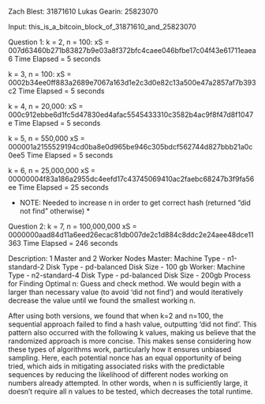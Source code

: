 Zach Blest: 31871610
Lukas Gearin: 25823070

Input: this_is_a_bitcoin_block_of_31871610_and_25823070

Question 1: 
k = 2, n = 100: xS = 007d63460b271b83827b9e03a8f372bfc4caee046bfbe17c04f43e61711eaea6
Time Elapsed = 5 seconds

k = 3, n = 100:
xS = 0002b34ee0ff883a2689e7067a163d1e2c3d0e82c13a500e47a2857af7b393c2
Time Elapsed = 5 seconds

k = 4, n = 20,000:
xS = 000c912ebbe6d1fc5d47830ed4afac5545433310c3582b4ac9f8f47d8f1047e
Time Elapsed = 5 seconds

k = 5, n = 550,000
xS = 000001a2155529194cd0ba8e0d965be946c305bdcf562744d827bbb21a0c0ee5
Time Elapsed = 5 seconds

k = 6, n = 25,000,000
xS = 00000004f83a186a2955dc4eefd17c43745069410ac2faebc68247b3f9fa56ee
Time Elapsed = 25 seconds
* NOTE: Needed to increase n in order to get correct hash (returned “did not find” otherwise) *

Question 2:
k = 7, n = 100,000,000
xS = 0000000aad84d11a6eed26ecac81db007de2c1d884c8ddc2e24aee48dce11363
Time Elapsed = 246 seconds

Description:
1 Master and 2 Worker Nodes
Master: 
Machine Type - n1-standard-2 
Disk Type - pd-balanced
Disk Size - 100 gb
Worker: 
Machine Type - n2-standard-4
Disk Type - pd-balanced
Disk Size - 200gb
Process for Finding Optimal n:
Guess and check method. We would begin with a larger than necessary value (to avoid ‘did not find’) and would iteratively decrease the value until we found the smallest working n. 

After using both versions, we found that when k=2 and n=100, the sequential approach failed to find a hash value, outputting ‘did not find’. This pattern also occurred with the following k values, making us believe that the randomized approach is more concise. This makes sense considering how these types of algorithms work, particularly how it ensures unbiased sampling. Here, each potential nonce has an equal opportunity of being tried, which aids in mitigating associated risks with the predictable sequences by reducing the likelihood of different nodes working on numbers already attempted. In other words, when n is sufficiently large, it doesn’t require all n values to be tested, which decreases the total runtime.